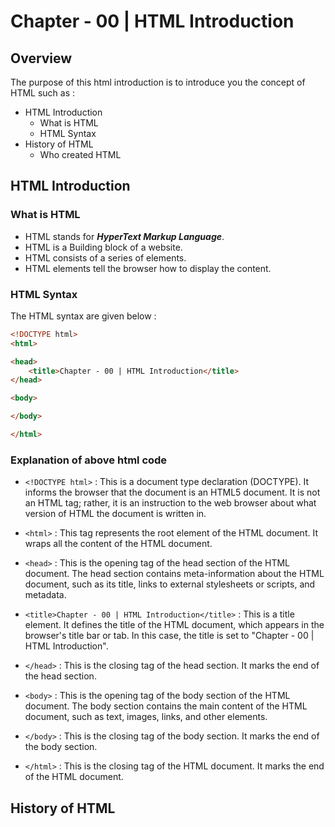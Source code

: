 # Chapter - 00 | HTML Introduction

## Overview

The purpose of this html introduction is to introduce you the concept of HTML such as :

- HTML Introduction
  - What is HTML
  - HTML Syntax
- History of HTML
  - Who created HTML

## HTML Introduction
### What is HTML

- HTML stands for **_HyperText Markup Language_**.
- HTML is a Building block of a website.
- HTML consists of a series of elements.
- HTML elements tell the browser how to display the content.

### HTML Syntax

The HTML syntax are given below :

```html
<!DOCTYPE html>
<html>

<head>
    <title>Chapter - 00 | HTML Introduction</title>
</head>

<body>

</body>

</html>
```

### Explanation of above html code

- `<!DOCTYPE html>` : This is a document type declaration (DOCTYPE). It informs the browser that the document is an HTML5 document. It is not an HTML tag; rather, it is an instruction to the web browser about what version of HTML the document is written in.
  
- `<html>` : This tag represents the root element of the HTML document. It wraps all the content of the HTML document.

- `<head>` : This is the opening tag of the head section of the HTML document. The head section contains meta-information about the HTML document, such as its title, links to external stylesheets or scripts, and metadata.

- `<title>Chapter - 00 | HTML Introduction</title>` : This is a title element. It defines the title of the HTML document, which appears in the browser's title bar or tab. In this case, the title is set to "Chapter - 00 | HTML Introduction".

- `</head>` : This is the closing tag of the head section. It marks the end of the head section.

- `<body>` : This is the opening tag of the body section of the HTML document. The body section contains the main content of the HTML document, such as text, images, links, and other elements.

- `</body>` : This is the closing tag of the body section. It marks the end of the body section.

- `</html>` : This is the closing tag of the HTML document. It marks the end of the HTML document.

## History of HTML

 
